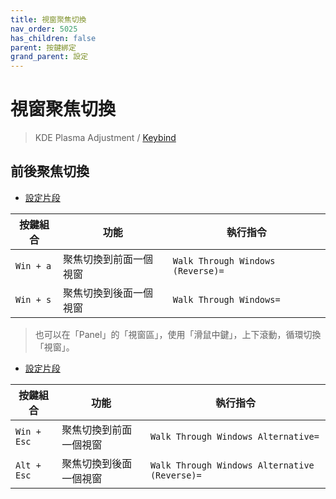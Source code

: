 ```yaml
---
title: 視窗聚焦切換
nav_order: 5025
has_children: false
parent: 按鍵綁定
grand_parent: 設定
---
```



# 視窗聚焦切換

> KDE Plasma Adjustment / [Keybind](https://github.com/samwhelp/note-about-kubuntu/tree/gh-pages/_demo/prototype/de/kde-plasma/part/keybind/kde-plasma-keybind-main)


## 前後聚焦切換

* [設定片段](https://github.com/samwhelp/note-about-kubuntu/blob/gh-pages/_demo/prototype/de/kde-plasma/part/keybind/kde-plasma-keybind-main/config/kde-plasma-keybind/skel/.config/kglobalshortcutsrc#L117-L118)


| 按鍵組合  | 功能                   | 執行指令               |
| ----------| ---------------------- | ---------------------- |
| `Win + a` | 聚焦切換到前面一個視窗 | `Walk Through Windows (Reverse)=` |
| `Win + s` | 聚焦切換到後面一個視窗 | `Walk Through Windows=` |


> 也可以在「Panel」的「視窗區」，使用「滑鼠中鍵」，上下滾動，循環切換「視窗」。


* [設定片段](https://github.com/samwhelp/note-about-kubuntu/blob/gh-pages/_demo/prototype/de/kde-plasma/part/keybind/kde-plasma-keybind-main/config/kde-plasma-keybind/skel/.config/kglobalshortcutsrc#L119-L120)


| 按鍵組合  | 功能                   | 執行指令               |
| ----------| ---------------------- | ---------------------- |
| `Win + Esc` | 聚焦切換到前面一個視窗 | `Walk Through Windows Alternative=` |
| `Alt + Esc` | 聚焦切換到後面一個視窗 | `Walk Through Windows Alternative (Reverse)=` |
